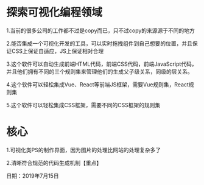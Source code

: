 # 探索可视化编程领域
1.当前的很多公司的工作都不过是copy而已，只不过copy的来源源于不同的地方

2.能否集成一个可视化开发的工具，可以实时拖拽组件到自己想要的位置，并且保证CSS上保证自适应，JS上保证相对合理

3.这个软件可以自动生成前端HTML代码，前端CSS代码，前端JavaScript代码，并且他们拥有不同的三个规则集来管理他们的生成父子级关系，同级的层关系。

4.这个软件可以轻松集成Vue、React等前端JS框架，需要Vue规则集，React规则集

5.这个软件可以轻松集成CSS框架，需要不同的CSS框架的规则集

# 核心

1.可视化类PS的制作界面，因为图片的处理比网站的处理复杂多了

2.清晰符合规范的代码生成机制【重点】

日期：2019年7月15日
